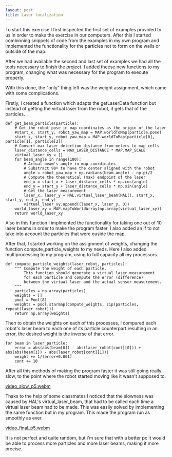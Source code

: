 ```yaml
---
layout: post
title: Laser localization
---
```

To start this exercise I first inspected the first set of examples provided to us in order to make the exercise in our computers. After this I started combinning snippets of code from the examples in my own program and implemented the functionality for the particles not to form on the walls or outside of the map.

After we had available the second and last set of examples we had all the tools necessary to finish the project. I added theese new functions to my program, changing what was necessary for the program to execute properly.

With this done, the "only" thing left was the weight assignment, which came with some complications.

Firstly, I created a function which adapts the getLaserData function but instead of getting the virtual laser from the robot, it gets that of the particles.

```
def get_beam_particle(particle):
    # Get the robot pose in map coordinates as the origin of the laser 
    #start_x, start_y, robot_yaw_map = MAP.worldToMap(particle.pose)
    start_x, start_y, robot_yaw_map = MAP.worldToMap(particle[0], particle[1], particle[2])
    # Convert max laser detection distance from meters to map cells
    laser_distance_cells = MAX_LASER_DISTANCE * MAP.MAP_SCALE
    virtual_laser_xy = []
    for beam_angle in range(180):
        # Actual beam's angle in map coordinates
        # Substract 90º to have the center aligned with the robot
        angle = robot_yaw_map + np.radians(beam_angle) - np.pi/2
        # Compute the theoretical (max) endpoint of the laser
        end_x = start_x + laser_distance_cells * np.cos(angle)
        end_y = start_y + laser_distance_cells * np.sin(angle)
        # Get the laser measurement
        laser_x, laser_y = HAL.virtual_laser_beam(HAL(), start_x, start_y, end_x, end_y)
        virtual_laser_xy.append((laser_x, laser_y, 0))
    world_laser_xy = MAP.mapToWorldArray(np.array(virtual_laser_xy))
    return world_laser_xy
```

Also in this function I implmented the functionality for taking one out of 10 laser beams in order to make the program faster.
I also added an if to not take into account the particles that were ouside the map.

After that, I started working on the assignment of weights, changing the function compute_particle_weights to my needs. Here I also added multiprocessing to my program, using to full capacity all my processors.

```
def compute_particle_weights(laser_robot, particles):
    """ Compute the weight of each particle.
        This function should generate a virtual laser measurement
        for each particle and compute the error (difference)
        between the virtual laser and the actual sensor measurement.
    """
    particles = np.array(particles)
    weights = []
    pool = Pool(8)
    weights = pool.starmap(compute_weights, zip(particles, repeat(laser_robot)))
    return np.array(weights)
```

Then to obtain the weights on each of this processes, I compared each robot's laser beam to each one of its particle counterpart resulting in an error, the desired weight is the inverse of that error.

```
for beam in laser_particle:
    error = abs(abs(beam[0]) - abs(laser_robot[cont][0])) + abs(abs(beam[1]) - abs(laser_robot[cont][1]))
    weight += 1/(error+0.001) 
    cont += 10
```

After all this methods of making the program faster it was still going really slow, to the point where the robot started moving like it wasn't supposed to.

[video_slow_p5.webm](https://github.com/psanchezf2021/robotica_movil_blog/assets/92941198/a3d8c2c7-5345-4fff-a934-d0d7bad4ec8e)

Thaks to the help of some classmates I noticed that the slowness was caused by HAL's virtual_laser_beam, that had to be called each time a virtual laser beam had to be made. This was easily solved by implementing the same function but in my program. This made the program run as smoothly as ever.

[video_final_p5.webm](https://github.com/psanchezf2021/robotica_movil_blog/assets/92941198/53f9d2dc-cbfb-492a-85b0-88390240902f)

It is not perfect and quite random, but i'm sure that with a better pc it would be able to process more particles and more laser beams, making it more precise.
